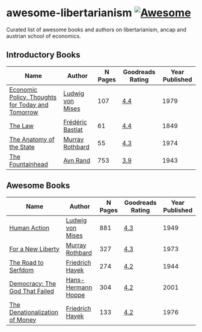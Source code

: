 # awesome-libertarianism [![Awesome](https://cdn.rawgit.com/sindresorhus/awesome/d7305f38d29fed78fa85652e3a63e154dd8e8829/media/badge.svg)](https://github.com/sindresorhus/awesome)

Curated list of awesome books and authors on libertarianism, ancap and austrian school of economics.

## Introductory Books
| Name | Author | N Pages | Goodreads Rating | Year Published |  
|------|--------|---------|------------------|----------------|
|[Economic Policy, Thoughts for Today and Tomorrow](https://mises.org/library/economic-policy-thoughts-today-and-tomorrow)|[Ludwig von Mises](https://en.wikipedia.org/wiki/Ludwig_von_Mises)|107|[4.4](https://www.goodreads.com/book/show/1822167.Economic_Policy)|1979|
|[The Law](https://mises.org/library/law)|[Frédéric Bastiat](https://en.wikipedia.org/wiki/Fr%C3%A9d%C3%A9ric_Bastiat)|61|[4.4](https://www.goodreads.com/book/show/1609224.The_Law)|1849|
|[The Anatomy of the State](https://mises.org/library/anatomy-state)|[Murray Rothbard](https://en.wikipedia.org/wiki/Murray_Rothbard)|55|[4.3](https://www.goodreads.com/book/show/6613404-anatomy-of-the-state)|1974|
|[The Fountainhead](https://en.wikipedia.org/wiki/The_Fountainhead)|[Ayn Rand](https://en.wikipedia.org/wiki/Ayn_Rand)|753|[3.9](https://www.goodreads.com/book/show/2122.The_Fountainhead)|1943|

## Awesome Books
| Name | Author | N Pages | Goodreads Rating | Year Published |  
|------|--------|---------|------------------|----------------|
|[Human Action](https://mises.org/library/human-action-0)|[Ludwig von Mises](https://en.wikipedia.org/wiki/Ludwig_von_Mises)|881|[4.3](https://www.goodreads.com/book/show/81912.Human_Action)|1949|
|[For a New Liberty](https://mises.org/library/new-liberty-libertarian-manifesto)|[Murray Rothbard](https://en.wikipedia.org/wiki/Murray_Rothbard)|327|[4.3](https://www.goodreads.com/book/show/1268994.For_a_New_Liberty)|1973|
|[The Road to Serfdom](https://mises.org/library/road-serfdom-0)|[Friedrich Hayek](https://en.wikipedia.org/wiki/Friedrich_Hayek)|274|[4.2](https://www.goodreads.com/book/show/299215.The_Road_to_Serfdom)|1944|
|[Democracy: The God That Failed](https://mises.org/library/democracy-god-failed-1)|[Hans-Hermann Hoppe](https://en.wikipedia.org/wiki/Hans-Hermann_Hoppe)|304|[4.2](https://www.goodreads.com/book/show/980031.Democracy)|2001|
|[The Denationalization of Money](https://mises.org/library/denationalisation-money-argument-refined)|[Friedrich Hayek](https://en.wikipedia.org/wiki/Friedrich_Hayek)|133|[4.2](https://www.goodreads.com/book/show/2833576-denationalisation-of-money)|1976|

